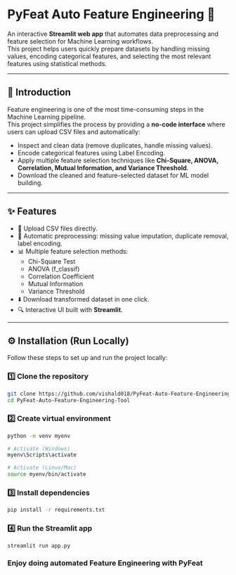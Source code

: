 # PyFeat Auto Feature Engineering 🚀

An interactive **Streamlit web app** that automates data preprocessing and feature selection for Machine Learning workflows.  
This project helps users quickly prepare datasets by handling missing values, encoding categorical features, and selecting the most relevant features using statistical methods.

---

## 📖 Introduction
Feature engineering is one of the most time-consuming steps in the Machine Learning pipeline.  
This project simplifies the process by providing a **no-code interface** where users can upload CSV files and automatically:  

- Inspect and clean data (remove duplicates, handle missing values).  
- Encode categorical features using Label Encoding.  
- Apply multiple feature selection techniques like **Chi-Square, ANOVA, Correlation, Mutual Information, and Variance Threshold**.  
- Download the cleaned and feature-selected dataset for ML model building.  

---

## ✨ Features
- 📂 Upload CSV files directly.  
- 🧹 Automatic preprocessing: missing value imputation, duplicate removal, label encoding.  
- 📊 Multiple feature selection methods:  
  - Chi-Square Test  
  - ANOVA (f_classif)  
  - Correlation Coefficient  
  - Mutual Information  
  - Variance Threshold  
- ⬇️ Download transformed dataset in one click.  
- 🔍 Interactive UI built with **Streamlit**.  

---

## ⚙️ Installation (Run Locally)

Follow these steps to set up and run the project locally:  

### 1️⃣ Clone the repository
```bash
git clone https://github.com/vishald018/PyFeat-Auto-Feature-Engineering-Tool.git
cd PyFeat-Auto-Feature-Engineering-Tool
```
### 2️⃣ Create virtual environment
```bash
python -m venv myenv

# Activate (Windows)
myenv\Scripts\activate

# Activate (Linux/Mac)
source myenv/bin/activate
```
### 3️⃣ Install dependencies
```bash
pip install -r requirements.txt
```
### 4️⃣ Run the Streamlit app
```
streamlit run app.py
```

### Enjoy doing automated Feature Engineering with PyFeat

